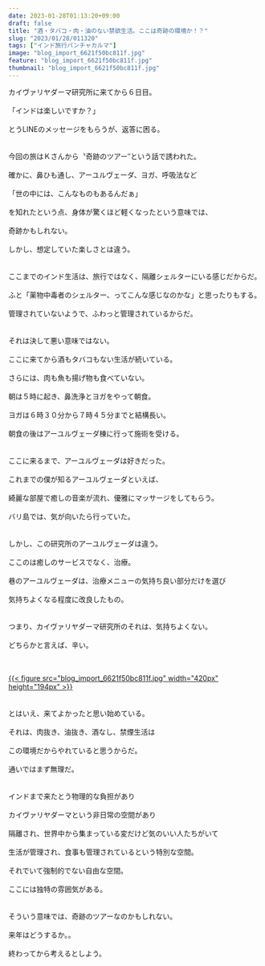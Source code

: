 ```yaml
---
date: 2023-01-28T01:13:20+09:00
draft: false
title: "酒・タバコ・肉・油のない禁欲生活。ここは奇跡の環境か！？"
slug: "2023/01/28/011320"
tags: ["インド旅行パンチャカルマ"]
image: "blog_import_6621f50bc811f.jpg"
feature: "blog_import_6621f50bc811f.jpg"
thumbnail: "blog_import_6621f50bc811f.jpg"
---
```

<p>カイヴァリヤダーマ研究所に来てから６日目。<br/><br/>「インドは楽しいですか？」<br/><br/>とうLINEのメッセージをもらうが、返答に困る。<br/><br/><br/>今回の旅はＫさんから〝奇跡のツアー″という話で誘われた。<br/><br/>確かに、鼻ひも通し、アーユルヴェーダ、ヨガ、呼吸法など<br/><br/>「世の中には、こんなものもあるんだぁ」<br/><br/>を知れたという点、身体が驚くほど軽くなったという意味では、<br/><br/>奇跡かもしれない。<br/><br/>しかし、想定していた楽しさとは違う。<br/><br/><br/>ここまでのインド生活は、旅行ではなく、隔離シェルターにいる感じだからだ。<br/><br/>ふと「薬物中毒者のシェルター、ってこんな感じなのかな」と思ったりもする。<br/><br/>管理されていないようで、ふわっと管理されているからだ。<br/><br/><br/>それは決して悪い意味ではない。<br/><br/>ここに来てから酒もタバコもない生活が続いている。<br/><br/>さらには、肉も魚も揚げ物も食べていない。<br/><br/>朝は５時に起き、鼻洗浄とヨガをやって朝食。<br/><br/>ヨガは６時３０分から７時４５分までと結構長い。<br/><br/>朝食の後はアーユルヴェーダ棟に行って施術を受ける。<br/><br/><br/>ここに来るまで、アーユルヴェーダは好きだった。<br/><br/>これまでの僕が知るアーユルヴェーダといえば、<br/><br/>綺麗な部屋で癒しの音楽が流れ、優雅にマッサージをしてもらう。<br/><br/>バリ島では、気が向いたら行っていた。<br/><br/><br/>しかし、この研究所のアーユルヴェーダは違う。<br/><br/>ここのは癒しのサービスでなく、治療。<br/><br/>巷のアーユルヴェーダは、治療メニューの気持ち良い部分だけを選び<br/><br/>気持ちよくなる程度に改良したもの。<br/><br/><br/>つまり、カイヴァリヤダーマ研究所のそれは、気持ちよくない。<br/><br/>どちらかと言えば、辛い。</p><p><br/><br/><a href="blog_import_6621f50bc811f.jpg">{{< figure src="blog_import_6621f50bc811f.jpg" width="420px" height="194px" >}}</a><br/><br/><br/>とはいえ、来てよかったと思い始めている。<br/><br/>それは、肉抜き、油抜き、酒なし、禁煙生活は<br/><br/>この環境だからやれていると思うからだ。<br/><br/>通いではまず無理だ。<br/><br/><br/>インドまで来たとう物理的な負担があり<br/><br/>カイヴァリヤダーマという非日常の空間があり<br/><br/>隔離され、世界中から集まっている変だけど気のいい人たちがいて<br/><br/>生活が管理され、食事も管理されているという特別な空間。<br/><br/>それでいて強制的でない自由な空間。<br/><br/>ここには独特の雰囲気がある。<br/><br/><br/>そういう意味では、奇跡のツアーなのかもしれない。<br/><br/>来年はどうするか。。<br/><br/>終わってから考えるとしよう。<br/><br/> </p>

